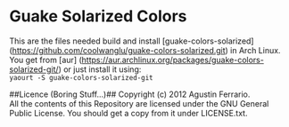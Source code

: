 # Guake Solarized Colors #
This are the files needed build and install [guake-colors-solarized] (https://github.com/coolwanglu/guake-colors-solarized.git) in Arch Linux. You get from [aur] (https://aur.archlinux.org/packages/guake-colors-solarized-git/) or just install it using: <br>
`yaourt -S guake-colors-solarized-git`

##Licence (Boring Stuff...)##
Copyright (c) 2012 Agustin Ferrario. <br>
All the contents of this Repository are licensed under the GNU General Public License. You should get a copy from it under LICENSE.txt.

